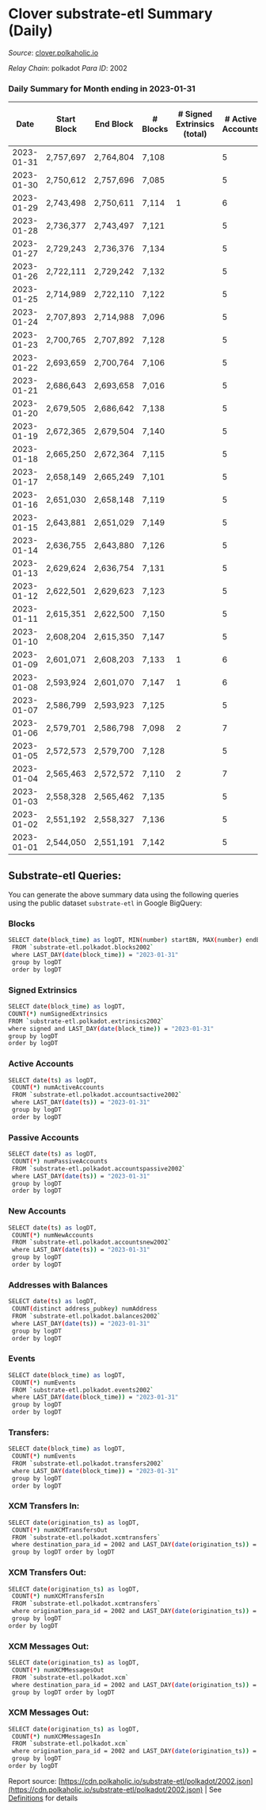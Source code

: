 # Clover substrate-etl Summary (Daily)

_Source_: [clover.polkaholic.io](https://clover.polkaholic.io)

*Relay Chain*: polkadot
*Para ID*: 2002



### Daily Summary for Month ending in 2023-01-31


| Date | Start Block | End Block | # Blocks | # Signed Extrinsics (total) | # Active Accounts | # Passive | # New | # Addresses with Balances | # Events | # Transfers | # XCM Transfers In | # XCM Transfers Out | # XCM In | # XCM Out | Issues | 
| ---- | ----------- | --------- | -------- | --------------------------- | ----------------- | --------- | ----- | ------------------------- | -------- | ----------- | ------------------ | ------------------- | -------- | --------- | ------ |
| 2023-01-31 | 2,757,697 | 2,764,804 | 7,108 |  | 5 | 13 | 2 | 4,063 | 15,833 | 23 ($6,325.07) |   |   |  |  |  |
| 2023-01-30 | 2,750,612 | 2,757,696 | 7,085 |  | 5 | 9 | 1 | 4,061 | 15,916 | 9 ($1,213.90) |   |   |  |  |  |
| 2023-01-29 | 2,743,498 | 2,750,611 | 7,114 | 1 | 6 | 17 | 5 | 4,060 | 16,262 | 28 ($7,211.38) |   |   |  |  |  |
| 2023-01-28 | 2,736,377 | 2,743,497 | 7,121 |  | 5 | 18 | 1 | 4,055 | 16,137 | 42 ($3,898.37) |   |   |  |  |  |
| 2023-01-27 | 2,729,243 | 2,736,376 | 7,134 |  | 5 | 13 | 1 | 4,054 | 16,254 | 33 ($137,977.12) |   |   |  |  |  |
| 2023-01-26 | 2,722,111 | 2,729,242 | 7,132 |  | 5 | 13 | 2 | 4,053 | 16,175 | 20 ($1,436.88) |   |   |  |  |  |
| 2023-01-25 | 2,714,989 | 2,722,110 | 7,122 |  | 5 | 14 | 2 | 4,051 | 16,371 | 23 ($7,513.95) |   |   |  |  |  |
| 2023-01-24 | 2,707,893 | 2,714,988 | 7,096 |  | 5 | 8 | 23 | 4,049 | 16,272 | 8 ($231.68) |   |   |  |  |  |
| 2023-01-23 | 2,700,765 | 2,707,892 | 7,128 |  | 5 | 4 |  | 4,026 | 16,202 | 8 ($184.77) |   |   |  |  |  |
| 2023-01-22 | 2,693,659 | 2,700,764 | 7,106 |  | 5 | 9 | 1 | 4,026 | 16,181 | 16 ($10,295.26) |   |   |  |  |  |
| 2023-01-21 | 2,686,643 | 2,693,658 | 7,016 |  | 5 | 9 |  | 4,025 | 16,240 | 27 ($6,110.01) |   |   |  |  |  |
| 2023-01-20 | 2,679,505 | 2,686,642 | 7,138 |  | 5 | 18 | 3 | 4,025 | 16,055 | 21 ($1,029.80) |   |   |  |  |  |
| 2023-01-19 | 2,672,365 | 2,679,504 | 7,140 |  | 5 | 9 | 2 | 4,022 | 15,819 | 14 ($365.09) |   |   |  |  |  |
| 2023-01-18 | 2,665,250 | 2,672,364 | 7,115 |  | 5 | 7 | 1 | 4,020 | 16,281 | 13 ($995.19) |   |   |  |  |  |
| 2023-01-17 | 2,658,149 | 2,665,249 | 7,101 |  | 5 | 14 | 3 | 4,019 | 16,254 | 28 ($1,331.19) |   |   |  |  |  |
| 2023-01-16 | 2,651,030 | 2,658,148 | 7,119 |  | 5 | 8 |  | 4,016 | 16,144 | 12 ($38,667.71) |   |   |  |  |  |
| 2023-01-15 | 2,643,881 | 2,651,029 | 7,149 |  | 5 | 10 |  | 4,016 | 16,240 | 18 ($478.21) |   |   |  |  |  |
| 2023-01-14 | 2,636,755 | 2,643,880 | 7,126 |  | 5 | 13 |  | 4,016 | 17,105 | 34 ($7,748.11) |   |   |  |  |  |
| 2023-01-13 | 2,629,624 | 2,636,754 | 7,131 |  | 5 | 25 | 7 | 4,016 | 16,410 | 34 ($1,387.50) |   |   |  |  |  |
| 2023-01-12 | 2,622,501 | 2,629,623 | 7,123 |  | 5 | 16 | 6 | 4,009 | 16,175 | 32 ($3,017.68) |   |   |  |  |  |
| 2023-01-11 | 2,615,351 | 2,622,500 | 7,150 |  | 5 | 7 |  | 4,003 | 16,191 | 16 ($5,438.31) |   |   |  |  |  |
| 2023-01-10 | 2,608,204 | 2,615,350 | 7,147 |  | 5 | 10 | 2 | 4,003 | 15,849 | 26 ($5,003.32) | 1 ($0.76) |   | 1 |  |  |
| 2023-01-09 | 2,601,071 | 2,608,203 | 7,133 | 1 | 6 | 10 | 2 | 4,001 | 16,277 | 29 ($8,980.14) |   | 1 ($1.90) |  | 1 |  |
| 2023-01-08 | 2,593,924 | 2,601,070 | 7,147 | 1 | 6 | 10 |  | 3,999 | 15,766 | 18 ($914.08) |   |   |  |  |  |
| 2023-01-07 | 2,586,799 | 2,593,923 | 7,125 |  | 5 | 6 | 2 | 3,999 | 15,470 | 5 ($7,692.06) |   |   |  |  |  |
| 2023-01-06 | 2,579,701 | 2,586,798 | 7,098 | 2 | 7 | 25 | 3 | 3,997 | 15,747 | 35 ($7,949.20) |   |   |  |  |  |
| 2023-01-05 | 2,572,573 | 2,579,700 | 7,128 |  | 5 | 13 | 5 | 3,994 | 15,734 | 18 ($3,086.64) |   |   |  |  |  |
| 2023-01-04 | 2,565,463 | 2,572,572 | 7,110 | 2 | 7 | 10 | 3 | 3,989 | 16,040 | 13 ($2,598.61) |   |   |  |  |  |
| 2023-01-03 | 2,558,328 | 2,565,462 | 7,135 |  | 5 | 10 | 2 | 3,986 | 15,714 | 12 ($3,219.99) |   |   |  |  |  |
| 2023-01-02 | 2,551,192 | 2,558,327 | 7,136 |  | 5 | 3 |  | 3,984 | 15,622 | 4 ($33.67) |   |   |  |  |  |
| 2023-01-01 | 2,544,050 | 2,551,191 | 7,142 |  | 5 | 6 |  | 3,984 | 15,581 | 11 ($26,451.23) |   |   |  |  |  |

## Substrate-etl Queries:
You can generate the above summary data using the following queries using the public dataset `substrate-etl` in Google BigQuery:

### Blocks
```bash
SELECT date(block_time) as logDT, MIN(number) startBN, MAX(number) endBN, COUNT(*) numBlocks 
 FROM `substrate-etl.polkadot.blocks2002`  
 where LAST_DAY(date(block_time)) = "2023-01-31" 
 group by logDT 
 order by logDT
```

### Signed Extrinsics
```bash
SELECT date(block_time) as logDT, 
COUNT(*) numSignedExtrinsics 
FROM `substrate-etl.polkadot.extrinsics2002`  
where signed and LAST_DAY(date(block_time)) = "2023-01-31" 
group by logDT 
order by logDT
```

### Active Accounts
```bash
SELECT date(ts) as logDT, 
 COUNT(*) numActiveAccounts 
 FROM `substrate-etl.polkadot.accountsactive2002` 
 where LAST_DAY(date(ts)) = "2023-01-31" 
 group by logDT 
 order by logDT
```

### Passive Accounts
```bash
SELECT date(ts) as logDT, 
 COUNT(*) numPassiveAccounts 
 FROM `substrate-etl.polkadot.accountspassive2002` 
 where LAST_DAY(date(ts)) = "2023-01-31" 
 group by logDT 
 order by logDT
```

### New Accounts
```bash
SELECT date(ts) as logDT, 
 COUNT(*) numNewAccounts 
 FROM `substrate-etl.polkadot.accountsnew2002` 
 where LAST_DAY(date(ts)) = "2023-01-31" 
 group by logDT
 order by logDT
```

### Addresses with Balances
```bash
SELECT date(ts) as logDT,
 COUNT(distinct address_pubkey) numAddress 
 FROM `substrate-etl.polkadot.balances2002` 
 where LAST_DAY(date(ts)) = "2023-01-31" 
 group by logDT 
 order by logDT
```

### Events
```bash
SELECT date(block_time) as logDT, 
 COUNT(*) numEvents 
 FROM `substrate-etl.polkadot.events2002` 
 where LAST_DAY(date(block_time)) = "2023-01-31" 
 group by logDT 
 order by logDT
```

### Transfers:
```bash
SELECT date(block_time) as logDT, 
 COUNT(*) numEvents 
 FROM `substrate-etl.polkadot.transfers2002` 
 where LAST_DAY(date(block_time)) = "2023-01-31" 
 group by logDT 
 order by logDT
```

### XCM Transfers In:
```bash
SELECT date(origination_ts) as logDT, 
 COUNT(*) numXCMTransfersOut 
 FROM `substrate-etl.polkadot.xcmtransfers` 
 where destination_para_id = 2002 and LAST_DAY(date(origination_ts)) = "2023-01-31" 
 group by logDT order by logDT
```

### XCM Transfers Out:
```bash
SELECT date(origination_ts) as logDT, 
 COUNT(*) numXCMTransfersIn 
 FROM `substrate-etl.polkadot.xcmtransfers` 
 where origination_para_id = 2002 and LAST_DAY(date(origination_ts)) = "2023-01-31" 
 group by logDT 
order by logDT
```

### XCM Messages Out:
```bash
SELECT date(origination_ts) as logDT, 
 COUNT(*) numXCMMessagesOut 
 FROM `substrate-etl.polkadot.xcm` 
 where destination_para_id = 2002 and LAST_DAY(date(origination_ts)) = "2023-01-31" 
 group by logDT order by logDT
```

### XCM Messages Out:
```bash
SELECT date(origination_ts) as logDT, 
 COUNT(*) numXCMMessagesIn 
 FROM `substrate-etl.polkadot.xcm` 
 where origination_para_id = 2002 and LAST_DAY(date(origination_ts)) = "2023-01-31" 
 group by logDT 
order by logDT
```


Report source: [https://cdn.polkaholic.io/substrate-etl/polkadot/2002.json](https://cdn.polkaholic.io/substrate-etl/polkadot/2002.json) | See [Definitions](/DEFINITIONS.md) for details
